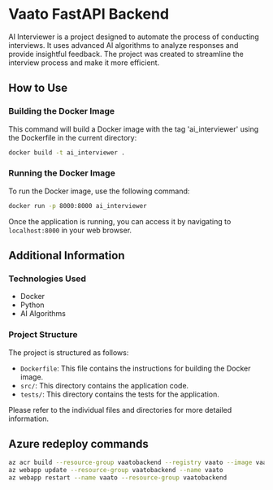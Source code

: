 # Vaato FastAPI Backend 

AI Interviewer is a project designed to automate the process of conducting interviews. It uses advanced AI algorithms to analyze responses and provide insightful feedback. The project was created to streamline the interview process and make it more efficient.

## How to Use

### Building the Docker Image

This command will build a Docker image with the tag 'ai_interviewer' using the Dockerfile in the current directory:

```bash
docker build -t ai_interviewer .
```

### Running the Docker Image

To run the Docker image, use the following command:

```bash
docker run -p 8000:8000 ai_interviewer
```

Once the application is running, you can access it by navigating to `localhost:8000` in your web browser.

## Additional Information

### Technologies Used

- Docker
- Python
- AI Algorithms

### Project Structure

The project is structured as follows:

- `Dockerfile`: This file contains the instructions for building the Docker image.
- `src/`: This directory contains the application code.
- `tests/`: This directory contains the tests for the application.

Please refer to the individual files and directories for more detailed information.


## Azure redeploy commands
```bash
az acr build --resource-group vaatobackend --registry vaato --image vaatobackend:latest .
az webapp update --resource-group vaatobackend --name vaato
az webapp restart --name vaato --resource-group vaatobackend

```
